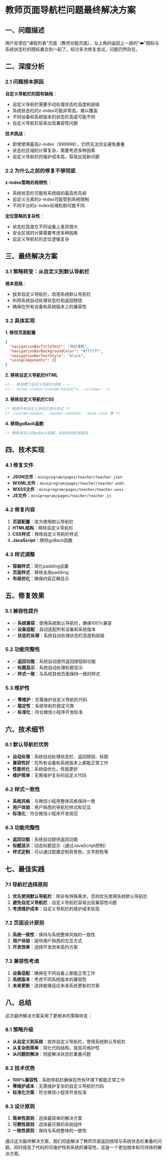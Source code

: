 # 教师页面导航栏问题最终解决方案

## 一、问题描述

用户反馈在"课程列表"页面（教师功能页面），左上角的返回上一层的"⬅"图标与系统状态栏的图标重合到一起了。经过多次修复尝试，问题仍然存在。

## 二、深度分析

### 2.1 问题根本原因

**自定义导航栏的固有缺陷**：
- 自定义导航栏需要手动处理状态栏高度和层级
- 系统状态栏的z-index可能非常高，难以覆盖
- 不同设备和系统版本的状态栏高度可能不同
- 自定义导航栏容易出现兼容性问题

**技术挑战**：
- 即使使用最高z-index（999999），仍然无法完全避免重叠
- 状态栏区域的计算复杂，需要考虑多种因素
- 自定义导航栏的维护成本高，容易出现新问题

### 2.2 为什么之前的修复不够彻底

**z-index策略的局限性**：
- 系统状态栏可能有系统级的最高优先级
- 自定义元素的z-index可能受到系统限制
- 不同平台的z-index处理机制可能不同

**定位策略的复杂性**：
- 状态栏高度在不同设备上差异很大
- 安全区域的计算需要考虑多种因素
- 自定义导航栏的定位逻辑复杂

## 三、最终解决方案

### 3.1 策略转变：从自定义到默认导航栏

**根本思路**：
- 放弃自定义导航栏，改用系统默认导航栏
- 利用系统自动处理状态栏和返回按钮
- 确保在所有设备和系统版本上的兼容性

### 3.2 具体实现

**1. 修改页面配置**
```json
{
  "navigationBarTitleText": "我的课程",
  "navigationBarBackgroundColor": "#ffffff",
  "navigationBarTextStyle": "black",
  "usingComponents": {}
}
```

**2. 移除自定义导航栏HTML**
```xml
<!-- 移除整个自定义导航栏结构 -->
<!-- <view class="custom-navbar">...</view> -->
```

**3. 移除自定义导航栏CSS**
```css
/* 移除所有自定义导航栏相关样式 */
/* .custom-navbar, .navbar-content, .back-icon 等 */
```

**4. 移除goBack函数**
```javascript
// 移除自定义的goBack函数，系统自动处理返回
```

## 四、技术实现

### 4.1 修复文件
- **JSON文件**：`miniprogram/pages/teacher/teacher.json`
- **WXML文件**：`miniprogram/pages/teacher/teacher.wxml`
- **WXSS文件**：`miniprogram/pages/teacher/teacher.wxss`
- **JS文件**：`miniprogram/pages/teacher/teacher.js`

### 4.2 修复内容
1. **页面配置**：改为使用默认导航栏
2. **HTML结构**：移除自定义导航栏
3. **CSS样式**：移除自定义导航栏样式
4. **JavaScript**：移除goBack函数

### 4.3 样式调整
- **容器样式**：简化padding设置
- **页面样式**：移除全局padding
- **布局优化**：确保内容正确显示

## 五、修复效果

### 5.1 兼容性提升
- ✅ **系统兼容**：使用系统默认导航栏，确保100%兼容
- ✅ **设备适配**：自动适配所有设备和系统版本
- ✅ **状态栏处理**：系统自动处理状态栏高度和层级

### 5.2 功能完整性
- ✅ **返回功能**：系统自动提供返回按钮和功能
- ✅ **标题显示**：系统自动处理标题显示
- ✅ **样式一致**：与系统其他页面保持一致的样式

### 5.3 维护性
- ✅ **零维护**：无需维护自定义导航栏代码
- ✅ **稳定性**：系统导航栏稳定可靠
- ✅ **标准化**：符合微信小程序开发标准

## 六、技术细节

### 6.1 默认导航栏优势
- **自动处理**：系统自动处理状态栏、返回按钮、标题
- **兼容性好**：在所有设备和系统版本上都能正常工作
- **性能优化**：系统级优化，性能更好
- **维护简单**：无需维护复杂的自定义代码

### 6.2 样式一致性
- **系统风格**：与微信小程序整体风格保持一致
- **用户体验**：用户熟悉的导航栏样式和交互
- **标准化**：符合微信小程序开发规范

### 6.3 功能完整性
- **返回功能**：系统自动提供返回功能
- **标题显示**：动态标题显示（通过JavaScript控制）
- **样式定制**：可以通过配置定制背景色、文字颜色等

## 七、最佳实践

### 7.1 导航栏选择原则
1. **优先使用默认导航栏**：除非有特殊需求，否则优先使用系统默认导航栏
2. **避免自定义导航栏**：自定义导航栏容易出现兼容性问题
3. **考虑维护成本**：自定义导航栏的维护成本较高

### 7.2 页面设计原则
1. **系统一致性**：保持与系统整体风格的一致性
2. **用户体验**：提供用户熟悉的交互方式
3. **开发效率**：选择开发效率高的方案

### 7.3 兼容性考虑
1. **设备适配**：确保在不同设备上都能正常工作
2. **系统版本**：考虑不同系统版本的兼容性
3. **未来更新**：选择能够适应未来系统更新的方案

## 八、总结

这次最终解决方案采用了更根本的策略转变：

### 8.1 策略升级
- **从自定义到系统**：放弃自定义导航栏，使用系统默认导航栏
- **从复杂到简单**：简化代码结构，提高可维护性
- **从问题到解决**：彻底解决状态栏重叠问题

### 8.2 技术优势
- **100%兼容性**：系统导航栏确保在所有环境下都能正常工作
- **零维护成本**：无需维护复杂的自定义导航栏代码
- **标准化方案**：符合微信小程序开发标准

### 8.3 设计原则
1. **简单性原则**：选择最简单的解决方案
2. **可靠性原则**：选择最可靠的系统组件
3. **一致性原则**：保持与系统整体的一致性

通过这次最终解决方案，我们彻底解决了教师页面返回按钮与系统状态栏重叠的问题，同时提高了代码的可维护性和系统的兼容性。这是一个更加根本和可持续的解决方案。
